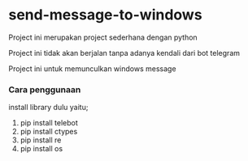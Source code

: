 # send-message-to-windows
Project ini merupakan project sederhana dengan python

Project ini tidak akan berjalan tanpa adanya kendali dari bot telegram

Project ini untuk memunculkan windows message

### Cara penggunaan
install library dulu yaitu;
1. pip install telebot
2. pip install ctypes
3. pip install re
4. pip install os
